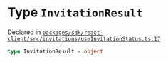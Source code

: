 # Type `InvitationResult`
Declared in [`packages/sdk/react-client/src/invitations/useInvitationStatus.ts:17`](https://github.com/dxos/protocols/blob/main/packages/sdk/react-client/src/invitations/useInvitationStatus.ts#L17)




```ts
type InvitationResult = object
```